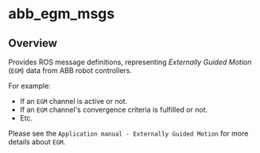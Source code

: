 # abb_egm_msgs

## Overview

Provides ROS message definitions, representing *Externally Guided Motion* (`EGM`) data from ABB robot controllers.

For example:
- If an `EGM` channel is active or not.
- If an `EGM` channel's convergence criteria is fulfilled or not.
- Etc.

Please see the `Application manual - Externally Guided Motion` for more details about `EGM`.
